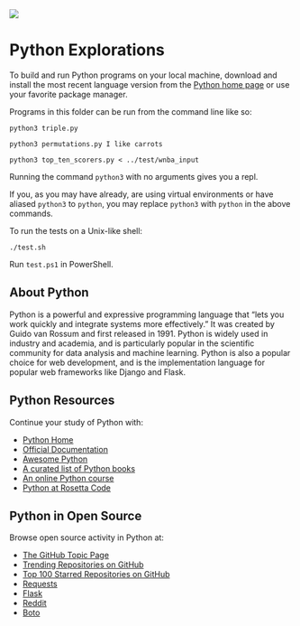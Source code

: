 <img src="https://raw.githubusercontent.com/rtoal/polyglot/master/docs/resources/python-logo-64.png">

# Python Explorations

To build and run Python programs on your local machine, download and install the most recent language version from the [Python home page](https://www.python.org/) or use your favorite package manager.

Programs in this folder can be run from the command line like so:

```
python3 triple.py
```

```
python3 permutations.py I like carrots
```

```
python3 top_ten_scorers.py < ../test/wnba_input
```

Running the command `python3` with no arguments gives you a repl.

If you, as you may have already, are using virtual environments or have aliased `python3` to `python`, you may replace `python3` with `python` in the above commands.

To run the tests on a Unix-like shell:

```
./test.sh
```

Run `test.ps1` in PowerShell.

## About Python

Python is a powerful and expressive programming language that “lets you work quickly and integrate systems more effectively.” It was created by Guido van Rossum and first released in 1991. Python is widely used in industry and academia, and is particularly popular in the scientific community for data analysis and machine learning. Python is also a popular choice for web development, and is the implementation language for popular web frameworks like Django and Flask.

## Python Resources

Continue your study of Python with:

- [Python Home](https://www.python.org/)
- [Official Documentation](https://www.python.org/doc/)
- [Awesome Python](https://github.com/vinta/awesome-python)
- [A curated list of Python books](https://wiki.python.org/moin/PythonBooks)
- [An online Python course](https://developers.google.com/edu/python/)
- [Python at Rosetta Code](https://rosettacode.org/wiki/Category:Python)

## Python in Open Source

Browse open source activity in Python at:

- [The GitHub Topic Page](https://github.com/topics/python)
- [Trending Repositories on GitHub](https://github.com/trending/python)
- [Top 100 Starred Repositories on GitHub](https://github.com/EvanLi/Github-Ranking/blob/master/Top100/Python.md)
- [Requests](https://github.com/kennethreitz/requests)
- [Flask](https://github.com/mitsuhiko/flask)
- [Reddit](https://github.com/reddit/reddit)
- [Boto](https://github.com/boto/boto)
